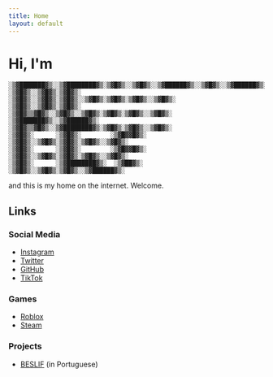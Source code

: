```yaml
---
title: Home
layout: default
---
```


# Hi, I'm


    ░▒▓███████▓▒░░▒▓████████▓▒░▒▓█▓▒░░▒▓█▓▒░░▒▓██████▓▒░░▒▓█▓▒░░▒▓██████▓▒░  
    ░▒▓█▓▒░░▒▓█▓▒░▒▓█▓▒░      ░▒▓█▓▒░░▒▓█▓▒░▒▓█▓▒░░▒▓█▓▒░▒▓█▓▒░▒▓█▓▒░░▒▓█▓▒░ 
    ░▒▓█▓▒░░▒▓█▓▒░▒▓█▓▒░       ░▒▓█▓▒▒▓█▓▒░░▒▓█▓▒░░▒▓█▓▒░▒▓█▓▒░▒▓█▓▒░░▒▓█▓▒░ 
    ░▒▓███████▓▒░░▒▓██████▓▒░  ░▒▓█▓▒▒▓█▓▒░░▒▓████████▓▒░▒▓█▓▒░▒▓█▓▒░░▒▓█▓▒░ 
    ░▒▓█▓▒░      ░▒▓█▓▒░        ░▒▓█▓▓█▓▒░ ░▒▓█▓▒░░▒▓█▓▒░▒▓█▓▒░▒▓█▓▒░░▒▓█▓▒░ 
    ░▒▓█▓▒░      ░▒▓█▓▒░        ░▒▓█▓▓█▓▒░ ░▒▓█▓▒░░▒▓█▓▒░▒▓█▓▒░▒▓█▓▒░░▒▓█▓▒░ 
    ░▒▓█▓▒░      ░▒▓████████▓▒░  ░▒▓██▓▒░  ░▒▓█▓▒░░▒▓█▓▒░▒▓█▓▒░░▒▓██████▓▒░   
    
and this is my home on the internet. Welcome.

## Links
### Social Media
- [Instagram](https://www.instagram.com/plwpev)
- [Twitter](https://x.com/pevaio)
- [GitHub](https://github.com/pevaio)
- [TikTok](https://www.tiktok.com/@pevaio)
### Games
- [Roblox](https://www.roblox.com/users/1150965481)
- [Steam](https://steamcommunity.com/id/pollliw)
### Projects
- [BESLIF](https://beslif.github.io) (in Portuguese)
